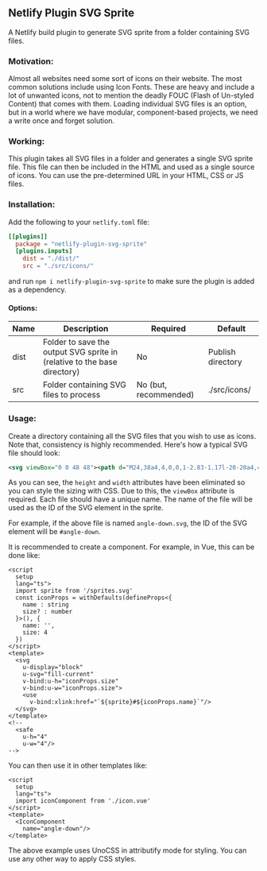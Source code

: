 ## Netlify Plugin SVG Sprite

A Netlify build plugin to generate SVG sprite from a folder containing SVG files.

### Motivation:

Almost all websites need some sort of icons on their website. The most common solutions include using Icon Fonts. These are heavy and include a lot of unwanted icons, not to mention the deadly FOUC (Flash of Un-styled Content) that comes with them. Loading individual SVG files is an option, but in a world where we have modular, component-based projects, we need a write once and forget solution.

### Working:

This plugin takes all SVG files in a folder and generates a single SVG sprite file. This file can then be included in the HTML and used as a single source of icons. You can use the pre-determined URL in your HTML, CSS or JS files.

### Installation:

Add the following to your `netlify.toml` file:

```toml
[[plugins]]
  package = "netlify-plugin-svg-sprite"
  [plugins.inputs]
    dist = "./dist/"
    src = "./src/icons/"
```

and run `npm i netlify-plugin-svg-sprite` to make sure the plugin is added as a dependency.

#### Options:

| Name | Description                                                              | Required              | Default           |
|------|--------------------------------------------------------------------------|-----------------------|-------------------|
| dist | Folder to save the output SVG sprite in (relative to the base directory) | No                    | Publish directory |
| src  | Folder containing SVG files to process                                   | No (but, recommended) | ./src/icons/      |

### Usage:

Create a directory containing all the SVG files that you wish to use as icons. Note that, consistency is highly recommended. Here's how a typical SVG file should look:

```svg
<svg viewBox="0 0 48 48"><path d="M24,38a4,4,0,0,1-2.83-1.17l-20-20a4,4,0,0,1,5.66-5.66L24,28.35,41.17,11.18a4,4,0,0,1,5.66,5.65l-20,20A4,4,0,0,1,24,38Z"/></svg>
```

As you can see, the `height` and `width` attributes have been eliminated so you can style the sizing with CSS. Due to this, the `viewBox` attribute is required. Each file should have a unique name. The name of the file will be used as the ID of the SVG element in the sprite.

For example, if the above file is named `angle-down.svg`, the ID of the SVG element will be `#angle-down`.

It is recommended to create a component. For example, in Vue, this can be done like:

```vue
<script
  setup
  lang="ts">
  import sprite from '/sprites.svg'
  const iconProps = withDefaults(defineProps<{
    name : string
    size? : number
  }>(), {
    name: '',
    size: 4
  })
</script>
<template>
  <svg
    u-display="block"
    u-svg="fill-current"
    v-bind:u-h="iconProps.size"
    v-bind:u-w="iconProps.size">
    <use
      v-bind:xlink:href="`${sprite}#${iconProps.name}`"/>
  </svg>
</template>
<!--
  <safe
    u-h="4"
    u-w="4"/>
-->
```

You can then use it in other templates like:

```vue
<script
  setup
  lang="ts">
  import iconComponent from './icon.vue'
</script>
<template>
  <IconComponent
    name="angle-down"/>
</template>
```

The above example uses UnoCSS in attributify mode for styling. You can use any other way to apply CSS styles.